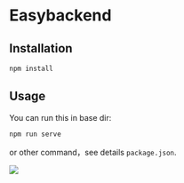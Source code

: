 # Easybackend

## Installation
```js
npm install
```

## Usage
You can run this in base dir:

```js
npm run serve
```

or other command，see details `package.json`.

<img src="http://8090lambert.cn/images/rapid_backend.png"/>
